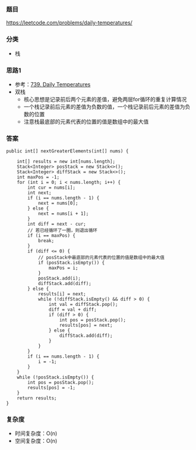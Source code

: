 ### 题目
https://leetcode.com/problems/daily-temperatures/

### 分类
* 栈

### 思路1
* 参考：[739. Daily Temperatures](739.%20Daily%20Temperatures.md)
* 双栈
    * 核心思想是记录前后两个元素的差值，避免两层for循环的重复计算情况
    * 一个栈记录前后元素的差值为负数的值，一个栈记录前后元素的差值为负数的位置
    * 注意栈最底部的元素代表的位置的值是数组中的最大值

### 答案
```
public int[] nextGreaterElements(int[] nums) {
    
    int[] results = new int[nums.length];
    Stack<Integer> posStack = new Stack<>();
    Stack<Integer> diffStack = new Stack<>();
    int maxPos = -1;
    for (int i = 0; i < nums.length; i++) {
        int cur = nums[i];
        int next;
        if (i == nums.length - 1) {
            next = nums[0];
        } else {
            next = nums[i + 1];
        }
        int diff = next - cur;
        // 若已经循环了一圈，则退出循环
        if (i == maxPos) {
            break;
        }
        if (diff <= 0) {
            // posStack中最底部的元素代表的位置的值是数组中的最大值
            if (posStack.isEmpty()) {
                maxPos = i;
            }
            posStack.add(i);
            diffStack.add(diff);
        } else {
            results[i] = next;
            while (!diffStack.isEmpty() && diff > 0) {
                int val = diffStack.pop();
                diff = val + diff;
                if (diff > 0) {
                    int pos = posStack.pop();
                    results[pos] = next;
                } else {
                    diffStack.add(diff);
                }
            }
        }
        if (i == nums.length - 1) {
            i = -1;
        }
    }
    while (!posStack.isEmpty()) {
        int pos = posStack.pop();
        results[pos] = -1;
    }
    return results;
}
```

### 复杂度
* 时间复杂度：O(n)
* 空间复杂度：O(n)

